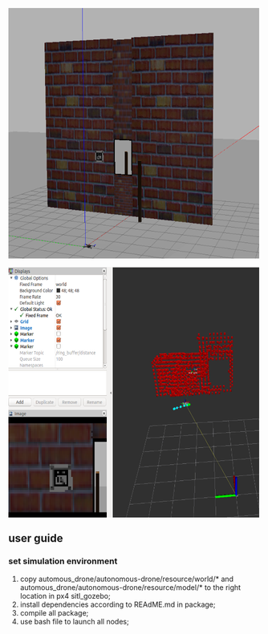 
<img src="https://github.com/jinwandou/XJTUCAG_Drone/blob/main/src/support_file/simulation.png" width = "500" height = "500" alt="simulation" align=center /><br/>    
<img src="https://github.com/jinwandou/XJTUCAG_Drone/blob/main/src/support_file/rviz.png" width = "500" height = "500" alt="rviz" align=center /><br/>       
## user guide     
### set simulation environment    
1. copy automous_drone/autonomous-drone/resource/world/* and automous_drone/autonomous-drone/resource/model/* to the right location in px4 sitl_gozebo;    
2. install dependencies according to REAdME.md in package;    
3. compile all package;    
4. use bash file to launch all nodes;    
 

